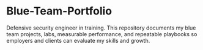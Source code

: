 # Blue-Team-Portfolio
Defensive security engineer in training. This repository documents my blue team projects, labs, measurable performance, and repeatable playbooks so employers and clients can evaluate my skills and growth.
